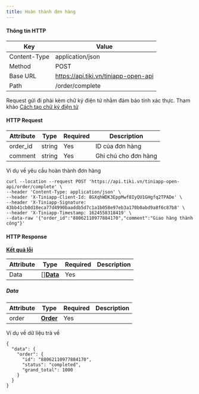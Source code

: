 ```yaml
---
title: Hoàn thành đơn hàng
---
```


#### Thông tin HTTP

| Key          | Value                                |
| ------------ | ------------------------------------ |
| Content-Type | application/json                     |
| Method       | POST                                 |
| Base URL     | https://api.tiki.vn/tiniapp-open-api |
| Path         | /order/complete                      |

Request gửi đi phải kèm chữ ký điện tử nhằm đảm bảo tính xác thực. Tham khảo [Cách tạo chữ ký điện tử](../calculate-signature.md)

#### HTTP Request

| Attribute | Type   | Required | Description          |
| --------- | ------ | -------- | -------------------- |
| order_id  | string | Yes      | ID của đơn hàng      |
| comment   | string | Yes      | Ghi chú cho đơn hàng |


Vi dụ về yêu cầu hoàn thành đơn hàng

```
curl --location --request POST 'https://api.tiki.vn/tiniapp-open-api/order/complete' \
--header 'Content-Type: application/json' \
--header 'X-Tiniapp-Client-Id: 8GXqhWDK3EppMwf8IyQU1GHgfq2TPADe' \
--header 'X-Tiniapp-Signature: 43bb41cb0d18eca77d4990baaddb5d7c1a1b058e97eb3a170b0abd9a8f6c87b8' \
--header 'X-Tiniapp-Timestamp: 1624558318419' \
--data-raw '{"order_id":"88062110977884170","comment":"Giao hàng thành công"}'
```

#### HTTP Response

[**Kết quả lỗi**](error-code)

| Attribute | Type                | Required | Description |
| --------- | ------------------- | -------- | ----------- |
| Data      | []**[Data](#data)** | Yes      |             |

##### Data
| Attribute | Type                            | Required | Description |
| --------- | ------------------------------- | -------- | ----------- |
| order     | **[Order](create-order#order)** | Yes      |             |

Ví dụ về dữ liệu trả về

```
{
  "data": {
    "order": {
      "id": "88062110977884170",
      "status": "completed",
      "grand_total": 1000
    }
  }
}
```